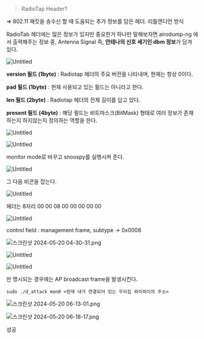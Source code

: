 > RadioTap Header?
> 

⇒ 802.11 패킷을 송수신 할 때 도움되는 추가 정보를 담은 헤더. 리틀엔디언 방식

RadioTab 헤더에는 많은 정보가 있지만 중요한거 하나만 말해보자면 airodump-ng 에서 출력해주는 정보 중, Antenna Signal 즉, **안테나의 신호 세기인 dbm 정보**가 담겨 있다.

![Untitled](https://prod-files-secure.s3.us-west-2.amazonaws.com/154b5fcc-07bb-447a-a5f5-20c4f38fd5d1/86d557df-90b0-46f3-b5a5-35ce25c7ba37/Untitled.png)

**version 필드 (1byte)** : Radiotap 헤더의 주요 버전을 나타내며, 현재는 항상 0이다.

**pad 필드 (1byte)**  : 현재 사용되고 있는 필드는 아니라고 한다.

**len 필드  (2byte)** : Radiotap 헤더의 전체 길이를 담고 있다.

**present 필드 (4byte)** :  해당 필드는 비트마스크(BitMask) 형태로 여러 정보가 존재하는지 하지않는지 정의하는 역할을 한다.

![Untitled](https://prod-files-secure.s3.us-west-2.amazonaws.com/154b5fcc-07bb-447a-a5f5-20c4f38fd5d1/1daee452-b4a8-420c-a8d1-780f81e7bd4e/Untitled.png)

![Untitled](https://prod-files-secure.s3.us-west-2.amazonaws.com/154b5fcc-07bb-447a-a5f5-20c4f38fd5d1/d158e31c-fa60-4662-845a-37f50a213c76/Untitled.png)

monitor mode로 바꾸고 snoospy를 실행시켜 준다.

![Untitled](https://prod-files-secure.s3.us-west-2.amazonaws.com/154b5fcc-07bb-447a-a5f5-20c4f38fd5d1/0e7a6b7d-07f5-4099-ba9a-576789f07138/Untitled.png)

그 다음 비콘을 잡는다.

![Untitled](https://prod-files-secure.s3.us-west-2.amazonaws.com/154b5fcc-07bb-447a-a5f5-20c4f38fd5d1/768f2df2-74e3-42b5-8dab-987cf0667b9f/Untitled.png)

헤더는 8자리 00 00 08 00 00 00 00 00

![Untitled](https://prod-files-secure.s3.us-west-2.amazonaws.com/154b5fcc-07bb-447a-a5f5-20c4f38fd5d1/cf4788de-0b29-448e-987f-3e4c4a01d9bf/Untitled.png)

control field : management frame, subtype → 0x0008 

![스크린샷 2024-05-20 04-30-31.png](https://prod-files-secure.s3.us-west-2.amazonaws.com/154b5fcc-07bb-447a-a5f5-20c4f38fd5d1/9a9c9bf0-1fbd-473c-8ccc-11dd6d8247b3/%EC%8A%A4%ED%81%AC%EB%A6%B0%EC%83%B7_2024-05-20_04-30-31.png)

![Untitled](https://prod-files-secure.s3.us-west-2.amazonaws.com/154b5fcc-07bb-447a-a5f5-20c4f38fd5d1/4789adca-79a4-4959-b289-ca94134c6b5d/Untitled.png)

![Untitled](https://prod-files-secure.s3.us-west-2.amazonaws.com/154b5fcc-07bb-447a-a5f5-20c4f38fd5d1/ef371de3-7af4-4390-8469-ba150ad1fad1/Untitled.png)

<ap mac>만 명시되는 경우에는 AP broadcast frame을 발생시킨다.

`sudo ./d_attack mon0 <현재 내가 연결되어 있는 우리집 와이파이의 주소>`

![스크린샷 2024-05-20 06-13-01.png](https://prod-files-secure.s3.us-west-2.amazonaws.com/154b5fcc-07bb-447a-a5f5-20c4f38fd5d1/29c5163d-3f31-450c-a9f4-0ecb83517132/%EC%8A%A4%ED%81%AC%EB%A6%B0%EC%83%B7_2024-05-20_06-13-01.png)

![스크린샷 2024-05-20 06-18-17.png](https://prod-files-secure.s3.us-west-2.amazonaws.com/154b5fcc-07bb-447a-a5f5-20c4f38fd5d1/aace6b63-e843-4171-b540-4e4c2e110adb/%EC%8A%A4%ED%81%AC%EB%A6%B0%EC%83%B7_2024-05-20_06-18-17.png)

성공
